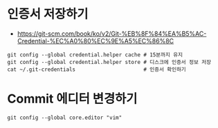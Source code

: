 # 인증서 저장하기

 - https://git-scm.com/book/ko/v2/Git-%EB%8F%84%EA%B5%AC-Credential-%EC%A0%80%EC%9E%A5%EC%86%8C

```
git config --global credential.helper cache # 15분까지 유지
git config --global credential.helper store # 디스크에 인증서 정보 저장
cat ~/.git-credentials                      # 인증서 확인하기
```

# Commit 에디터 변경하기

```
git config --global core.editor "vim"
```